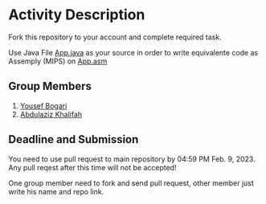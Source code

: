 Activity Description
====================

Fork this repository to your account and complete required task.

Use Java File [App.java](/src/App.java) as your source in order to write equivalente code as Assemply (MIPS) on [App.asm](/src/App.asm)


## Group Members

1. [Yousef Bogari](https://github.com/usiifo)
1. [Abdulaziz Khalifah](https://github.com/its-Abdulaziz)


## Deadline and Submission

You need to use pull request to main repository by 04:59 PM Feb. 9, 2023. Any pull reqest after this time will not be accepted!

One group member need to fork and send pull request, other member just write his name and repo link.

